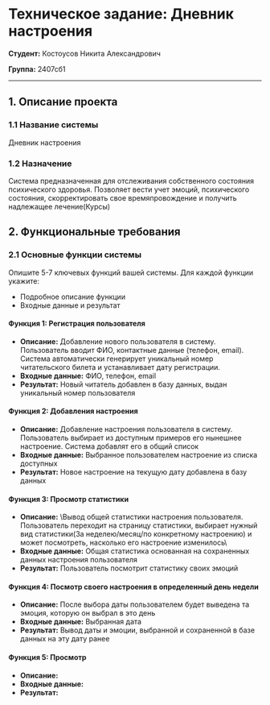 # Техническое задание: Дневник настроения

**Студент:** Костоусов Никита Александрович

**Группа:** 2407сб1

---

## 1\. Описание проекта

### 1.1 Название системы

Дневник настроения

### 1.2 Назначение
Система предназначенная для отслеживания собственного состояния психического здоровья. Позволяет вести учет эмоций, психического состояния, скорректировать свое времяпровождение и получить надлежащее лечение(Курсы)

## 2\. Функциональные требования

### 2.1 Основные функции системы

Опишите 5-7 ключевых функций вашей системы. Для каждой функции укажите:

- Подробное описание функции  
- Входные данные и результат

#### Функция 1: Регистрация пользователя

- **Описание:** Добавление нового пользователя в систему. Пользователь вводит ФИО, контактные данные (телефон, email). Система автоматически генерирует уникальный номер читательского билета и устанавливает дату регистрации.
- **Входные данные:** ФИО, телефон, email  
- **Результат:** Новый читатель добавлен в базу данных, выдан уникальный номер пользователя

#### Функция 2: Добавления настроения

- **Описание:** Добавление настроения пользователя в систему. Пользователь выбирает из доступным примеров его нынешнее настроение. Система добавлят его в общий список 
- **Входные данные:** Выбранное пользователем настроение из списка доступных
- **Результат:** Новое настроение на текущую дату добавлена в базу данных

#### Функция 3: Просмотр статистики

- **Описание:** \Вывод общей статистики настроения пользователя. Пользователь переходит на страницу статистики, выбирает нужный вид статистики(За неделею/месяц/по конкретному настроению) и может посмотреть, насколько его настроение изменилось\ 
- **Входные данные:** Общая статистика основанная на сохраненных данных настроения пользователя
- **Результат:** Пользователь посмотрит статистику своих эмоций

#### Функция 4: Посмотр своего настроения в определенный день недели

- **Описание:** После выбора даты пользователем будет выведена та эмоция, которую он выбрал в это день
- **Входные данные:** Выбранная дата 
- **Результат:** Вывод даты и эмоции, выбранной и сохраненной в базе данных на эту дату ранее

#### Функция 5: Просмотр

- **Описание:**  
- **Входные данные:**   
- **Результат:** 
